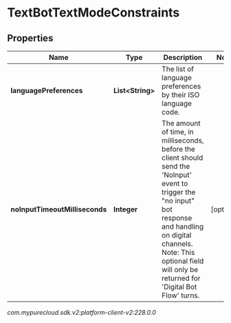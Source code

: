 # TextBotTextModeConstraints


## Properties

| Name | Type | Description | Notes |
| ------------ | ------------- | ------------- | ------------- |
| **languagePreferences** | **List&lt;String&gt;** | The list of language preferences by their ISO language code. |  |
| **noInputTimeoutMilliseconds** | **Integer** | The amount of time, in milliseconds, before the client should send the 'NoInput' event  to trigger the \"no input\" bot response and handling on digital channels.  Note: This optional field will only be returned for 'Digital Bot Flow' turns. |  [optional] |




_com.mypurecloud.sdk.v2:platform-client-v2:228.0.0_
